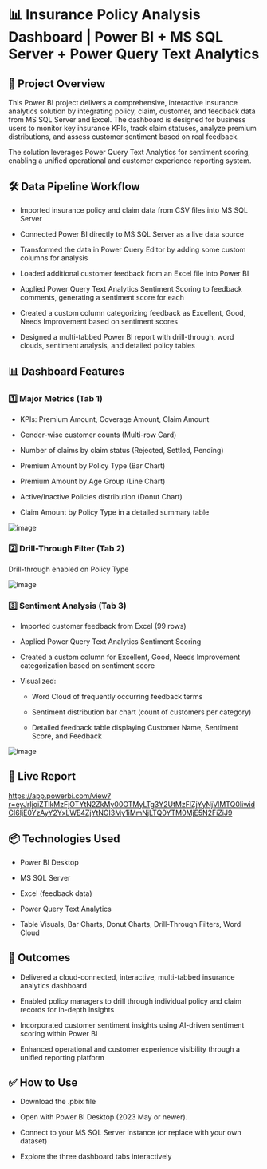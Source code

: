 # 📊 Insurance Policy Analysis Dashboard | Power BI + MS SQL Server + Power Query Text Analytics

## 📌 Project Overview

This Power BI project delivers a comprehensive, interactive insurance analytics solution by integrating policy, claim, customer, and feedback data from MS SQL Server and Excel. The dashboard is designed for business users to monitor key insurance KPIs, track claim statuses, analyze premium distributions, and assess customer sentiment based on real feedback.

The solution leverages Power Query Text Analytics for sentiment scoring, enabling a unified operational and customer experience reporting system.

## 🛠️ Data Pipeline Workflow

* Imported insurance policy and claim data from CSV files into MS SQL Server

* Connected Power BI directly to MS SQL Server as a live data source

* Transformed the data in Power Query Editor by adding some custom columns for analysis

* Loaded additional customer feedback from an Excel file into Power BI

* Applied Power Query Text Analytics Sentiment Scoring to feedback comments, generating a sentiment score for each

* Created a custom column categorizing feedback as Excellent, Good, Needs Improvement based on sentiment scores

* Designed a multi-tabbed Power BI report with drill-through, word clouds, sentiment analysis, and detailed policy tables

## 📊 Dashboard Features

### 1️⃣ Major Metrics (Tab 1)

* KPIs: Premium Amount, Coverage Amount, Claim Amount 

* Gender-wise customer counts (Multi-row Card)

* Number of claims by claim status (Rejected, Settled, Pending)

* Premium Amount by Policy Type (Bar Chart)

* Premium Amount by Age Group (Line Chart)

* Active/Inactive Policies distribution (Donut Chart)

* Claim Amount by Policy Type in a detailed summary table

![image](https://github.com/user-attachments/assets/c9e4f0a0-a256-4576-b0de-54c88478bd75)

### 2️⃣ Drill-Through Filter (Tab 2)

Drill-through enabled on Policy Type

![image](https://github.com/user-attachments/assets/1af92381-1024-4fbd-9552-19f425917ca9)

### 3️⃣ Sentiment Analysis (Tab 3)

* Imported customer feedback from Excel (99 rows)

* Applied Power Query Text Analytics Sentiment Scoring

* Created a custom column for Excellent, Good, Needs Improvement categorization based on sentiment score

* Visualized:

  * Word Cloud of frequently occurring feedback terms
  
  * Sentiment distribution bar chart (count of customers per category)
  
  * Detailed feedback table displaying Customer Name, Sentiment Score, and Feedback

![image](https://github.com/user-attachments/assets/e9a02b4c-a3ff-4f7e-8814-f9f94b0c9468)

## 🔗 Live Report

https://app.powerbi.com/view?r=eyJrIjoiZTlkMzFjOTYtN2ZkMy00OTMyLTg3Y2UtMzFlZjYyNjVlMTQ0IiwidCI6IjE0YzAyY2YxLWE4ZjYtNGI3My1iMmNjLTQ0YTM0MjE5N2FiZiJ9

## 📦 Technologies Used

* Power BI Desktop

* MS SQL Server

* Excel (feedback data)

* Power Query Text Analytics

* Table Visuals, Bar Charts, Donut Charts, Drill-Through Filters, Word Cloud

## 🎯 Outcomes

* Delivered a cloud-connected, interactive, multi-tabbed insurance analytics dashboard

* Enabled policy managers to drill through individual policy and claim records for in-depth insights

* Incorporated customer sentiment insights using AI-driven sentiment scoring within Power BI

* Enhanced operational and customer experience visibility through a unified reporting platform

## ✅ How to Use

* Download the .pbix file

* Open with Power BI Desktop (2023 May or newer).

* Connect to your MS SQL Server instance (or replace with your own dataset)

* Explore the three dashboard tabs interactively
